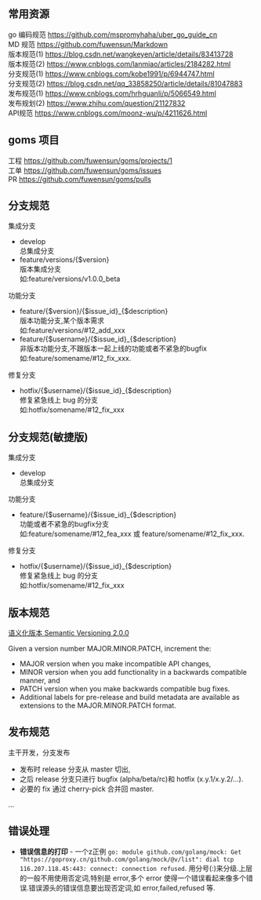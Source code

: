 ## 常用资源
go 编码规范 https://github.com/mspromyhaha/uber_go_guide_cn    
MD 规范 https://github.com/fuwensun/Markdown    
版本规范(1) https://blog.csdn.net/wangkeyen/article/details/83413728      
版本规范(2) https://www.cnblogs.com/lanmiao/articles/2184282.html    
分支规范(1)  https://www.cnblogs.com/kobe1991/p/6944747.html     
分支规范(2)  https://blog.csdn.net/qq_33858250/article/details/81047883   
发布规范(1)  https://www.cnblogs.com/hrhguanli/p/5066549.html   
发布规划(2)  https://www.zhihu.com/question/21127832    
API规范  https://www.cnblogs.com/moonz-wu/p/4211626.html    


## goms 项目
工程 https://github.com/fuwensun/goms/projects/1  
工单 https://github.com/fuwensun/goms/issues   
PR   https://github.com/fuwensun/goms/pulls   


## 分支规范

集成分支     
- develop   
  总集成分支      
- feature/versions/{$version}   
  版本集成分支  
  如:feature/versions/v1.0.0_beta      

功能分支    
- feature/{$version}/{$issue_id}_{$description}     
  版本功能分支,某个版本需求   
  如:feature/versions/#12_add_xxx     
- feature/{$username}/{$issue_id}_{$description}    
  非版本功能分支,不跟版本一起上线的功能或者不紧急的bugfix    
  如:feature/somename/#12_fix_xxx.   

修复分支    
- hotfix/{$username}/{$issue_id}_{$description}    
  修复紧急线上 bug 的分支    
  如:hotfix/somename/#12_fix_xxx     

## 分支规范(敏捷版)

集成分支     
- develop   
  总集成分支      
    
功能分支        
- feature/{$username}/{$issue_id}_{$description}    
  功能或者不紧急的bugfix分支    
  如:feature/somename/#12_fea_xxx 或 feature/somename/#12_fix_xxx.   

修复分支    
- hotfix/{$username}/{$issue_id}_{$description}    
  修复紧急线上 bug 的分支    
  如:hotfix/somename/#12_fix_xxx     

## 版本规范

[语义化版本 Semantic Versioning 2.0.0](https://semver.org/)

Given a version number MAJOR.MINOR.PATCH, increment the:

- MAJOR version when you make incompatible API changes,
- MINOR version when you add functionality in a backwards compatible manner, and
- PATCH version when you make backwards compatible bug fixes.
- Additional labels for pre-release and build metadata are available as extensions to the MAJOR.MINOR.PATCH format.


## 发布规范

主干开发，分支发布

- 发布时 release 分支从 master 切出,
- 之后 release 分支只进行 bugfix (alpha/beta/rc)和 hotfix (x.y.1/x.y.2/...). 
- 必要的 fix 通过 cherry-pick 合并回 master.

...

## 错误处理

- **错误信息的打印** - 一个z正例 `go: module github.com/golang/mock: Get "https://goproxy.cn/github.com/golang/mock/@v/list": dial tcp 116.207.118.45:443: connect: connection refused`. 用分号(:)来分级.上层的一般不用使用否定词,特别是 error,多个 error 使得一个错误看起来像多个错误.错误源头的错误信息要出现否定词,如 error,failed,refused 等.